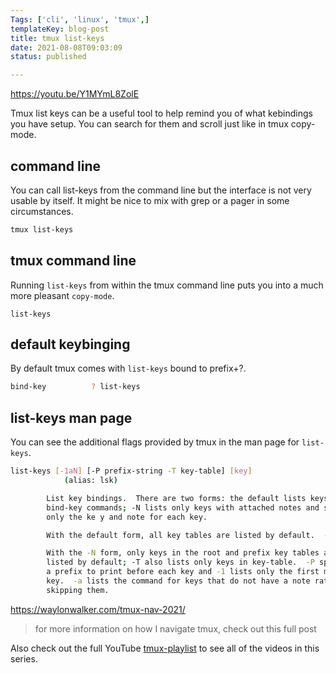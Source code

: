 ```yaml
---
Tags: ['cli', 'linux', 'tmux',]
templateKey: blog-post
title: tmux list-keys
date: 2021-08-08T09:03:09
status: published

---
```


https://youtu.be/Y1MYmL8ZolE

Tmux list keys can be a useful tool to help remind you of what kebindings you
have setup.  You can search for them and scroll just like in tmux copy-mode.

## command line

You can call list-keys from the command line but the interface is not very
usable by itself.  It might be nice to mix with grep or a pager in some
circumstances.

``` bash
tmux list-keys
```

## tmux command line

Running `list-keys` from within the tmux command line puts you into a much more
pleasant `copy-mode`.

```
list-keys
```

## default keybinging

By default tmux comes with `list-keys` bound to prefix+?.

``` bash
bind-key          ? list-keys
```

## list-keys man page

You can see the additional flags provided by tmux in the man page for
`list-keys`.

``` bash
list-keys [-1aN] [-P prefix-string -T key-table] [key]
            (alias: lsk)

        List key bindings.  There are two forms: the default lists keys as
        bind-key commands; -N lists only keys with attached notes and shows
        only the ke y and note for each key.

        With the default form, all key tables are listed by default.  -T lists only keys in key-table.

        With the -N form, only keys in the root and prefix key tables are
        listed by default; -T also lists only keys in key-table.  -P specifies
        a prefix to print before each key and -1 lists only the first matching
        key.  -a lists the command for keys that do not have a note rather than
        skipping them.

```

https://waylonwalker.com/tmux-nav-2021/

> for more information on how I navigate tmux, check out this full post


Also check out the full YouTube
[tmux-playlist](https://www.youtube.com/playlist?list=PLTRNG6WIHETB4reAxbWza3CZeP9KL6B)
to see all of the videos in this series.

